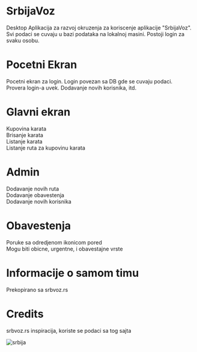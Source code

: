 # SrbijaVoz
Desktop Aplikacija za razvoj okruzenja za koriscenje aplikacije "SrbijaVoz". <br>
Svi podaci se cuvaju u bazi podataka na lokalnoj masini. Postoji login za svaku osobu. 

# Pocetni Ekran
Pocetni ekran za login. Login povezan sa DB gde se cuvaju podaci.<br>
Provera login-a uvek. Dodavanje novih korisnika, itd.

# Glavni ekran
Kupovina karata<br>
Brisanje karata<br>
Listanje karata<br>
Listanje ruta za kupovinu karata

# Admin
Dodavanje novih ruta<br>
Dodavanje obavestenja<br>
Dodavanje novih korisnika

# Obavestenja
Poruke sa odredjenom ikonicom pored<br>
Mogu biti obicne, urgentne, i obavestajne vrste

# Informacije o samom timu
Prekopirano sa srbvoz.rs

# Credits
srbvoz.rs inspiracija, koriste se podaci sa tog sajta

![srbija](https://user-images.githubusercontent.com/32616777/177009752-9e7faa0d-cce8-437a-92ca-94f38692ca0b.png)
